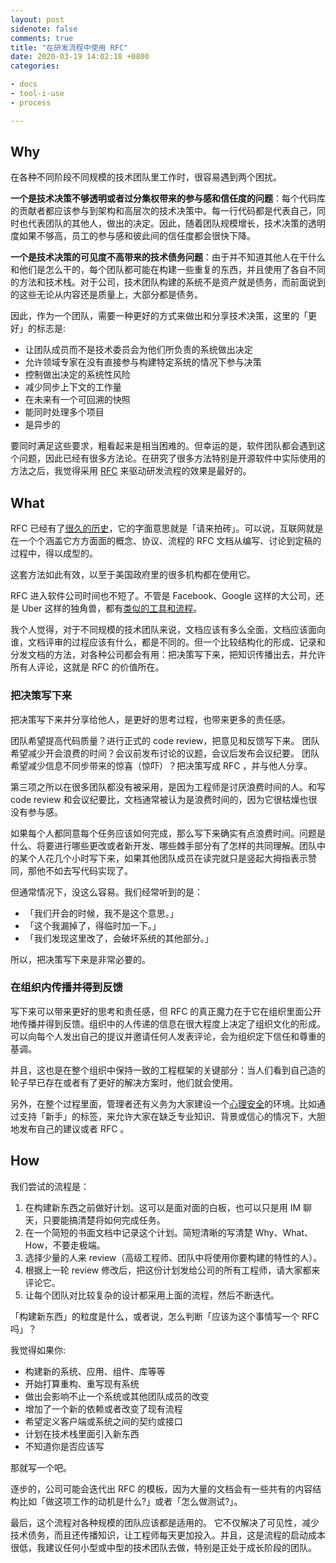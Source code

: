 ```yaml
---
layout: post
sidenote: false
comments: true
title: "在研发流程中使用 RFC"
date: 2020-03-19 14:02:18 +0800
categories:

- docs
- tool-i-use
- process

---
```


## Why

在各种不同阶段不同规模的技术团队里工作时，很容易遇到两个困扰。

**一个是技术决策不够透明或者过分集权带来的参与感和信任度的问题**：每个代码库的贡献者都应该参与到架构和高层次的技术决策中。每一行代码都是代表自己，同时也代表团队的其他人，做出的决定。因此，随着团队规模增长，技术决策的透明度如果不够高，员工的参与感和彼此间的信任度都会很快下降。

**一个是技术决策的可见度不高带来的技术债务问题**：由于并不知道其他人在干什么和他们是怎么干的，每个团队都可能在构建一些重复的东西，并且使用了各自不同的方法和技术栈。对于公司，技术团队构建的系统不是资产就是债务，而前面说到的这些无论从内容还是质量上，大部分都是债务。

因此，作为一个团队，需要一种更好的方式来做出和分享技术决策，这里的「更好」的标志是:

- 让团队成员而不是技术委员会为他们所负责的系统做出决定
- 允许领域专家在没有直接参与构建特定系统的情况下参与决策
- 控制做出决定的系统性风险
- 减少同步上下文的工作量
- 在未来有一个可回溯的快照
- 能同时处理多个项目
- 是异步的

要同时满足这些要求，粗看起来是相当困难的。但幸运的是，软件团队都会遇到这个问题，因此已经有很多方法论。在研究了很多方法特别是开源软件中实际使用的方法之后，我觉得采用 [RFC](https://www.ietf.org/rfc/) 来驱动研发流程的效果是最好的。

##  What

RFC 已经有了[很久的历史](https://tools.ietf.org/html/rfc8700)，它的字面意思就是「请来拍砖」。可以说，互联网就是在一个个涵盖它方方面面的概念、协议、流程的 RFC 文档从编写、讨论到定稿的过程中，得以成型的。

这套方法如此有效，以至于美国政府里的很多机构都在使用它。

RFC 进入软件公司时间也不短了。不管是 Facebook、Google 这样的大公司，还是 Uber 这样的独角兽，都有[类似的工具和流程](https://github.com/uber/baseweb/projects/3)。

我个人觉得，对于不同规模的技术团队来说，文档应该有多么全面，文档应该面向谁，文档评审的过程应该有什么，都是不同的。但一个比较结构化的形成、记录和分发文档的方法，对各种公司都会有用：把决策写下来，把知识传播出去，并允许所有人评论，这就是 RFC 的价值所在。

### 把决策写下来

把决策写下来并分享给他人，是更好的思考过程，也带来更多的责任感。

团队希望提高代码质量？进行正式的 code review，把意见和反馈写下来。
团队希望减少开会浪费的时间？会议前发布讨论的议题，会议后发布会议纪要。
团队希望减少信息不同步带来的惊喜（惊吓）？把决策写成 RFC ，并与他人分享。

第三项之所以在很多团队都没有被采用，是因为工程师是讨厌浪费时间的人。和写 code review 和会议纪要比，文档通常被认为是浪费时间的，因为它很枯燥也很没有参与感。

如果每个人都同意每个任务应该如何完成，那么写下来确实有点浪费时间。问题是什么、将要进行哪些更改或者新开发、哪些棘手部分有了怎样的共同理解。团队中的某个人花几个小时写下来，如果其他团队成员在读完就只是竖起大拇指表示赞同，那他不如去写代码实现了。

但通常情况下，没这么容易。我们经常听到的是：

- 「我们开会的时候，我不是这个意思。」
- 「这个我漏掉了，得临时加一下。」
- 「我们发现这里改了，会破坏系统的其他部分。」

所以，把决策写下来是非常必要的。

### 在组织内传播并得到反馈

写下来可以带来更好的思考和责任感，但 RFC 的真正魔力在于它在组织里面公开地传播并得到反馈。组织中的人传递的信息在很大程度上决定了组织文化的形成。可以向每个人发出自己的提议并邀请任何人发表评论，会为组织定下信任和尊重的基调。

并且，这也是在整个组织中保持一致的工程框架的关键部分：当人们看到自己造的轮子早已存在或者有了更好的解决方案时，他们就会使用。

另外，在整个过程里面，管理者还有义务为大家建设一个[心理安全](https://rework.withgoogle.com/blog/how-to-foster-psychological-safety/)的环境。比如通过支持「新手」的标签，来允许大家在缺乏专业知识、背景或信心的情况下，大胆地发布自己的建议或者 RFC 。

## How

我们尝试的流程是：

 1. 在构建新东西之前做好计划。这可以是面对面的白板，也可以只是用 IM 聊天，只要能搞清楚将如何完成任务。
 2. 在一个简短的书面文档中记录这个计划。简短清晰的写清楚 Why、What、How，不要走极端。
 3. 选择少量的人来 review（高级工程师、团队中将使用你要构建的特性的人）。
 4. 根据上一轮 review 修改后，把这份计划发给公司的所有工程师，请大家都来评论它。
 5. 让每个团队对比较复杂的设计都采用上面的流程，然后不断迭代。

「构建新东西」的粒度是什么，或者说，怎么判断「应该为这个事情写一个 RFC 吗」？

我觉得如果你:

- 构建新的系统、应用、组件、库等等
- 开始打算重构、重写现有系统
- 做出会影响不止一个系统或其他团队成员的改变
- 增加了一个新的依赖或者改变了现有流程
- 希望定义客户端或系统之间的契约或接口
- 计划在技术栈里面引入新东西
- 不知道你是否应该写

那就写一个吧。

逐步的，公司可能会迭代出 RFC 的模板，因为大量的文档会有一些共有的内容结构比如「做这项工作的动机是什么?」或者「怎么做测试?」。

最后，这个流程对各种规模的团队应该都是适用的。 它不仅解决了可见性，减少技术债务，而且还传播知识，让工程师每天更加投入。并且，这是流程的启动成本很低，我建议任何小型或中型的技术团队去做，特别是正处于成长阶段的团队。